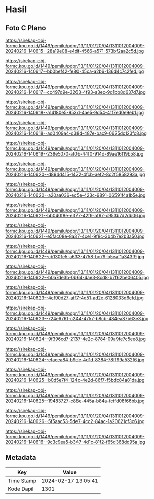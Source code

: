 # Hasil

## Foto C Plano

https://sirekap-obj-formc.kpu.go.id/1449/pemilu/pdpr/13/11/01/20/04/1311012004009-20240216-140615--28a19e08-e4df-4566-a571-573bf2aa2c5d.jpg

https://sirekap-obj-formc.kpu.go.id/1449/pemilu/pdpr/13/11/01/20/04/1311012004009-20240216-140617--bb0bef42-fe80-45ca-a2b6-136d4c7c2fed.jpg

https://sirekap-obj-formc.kpu.go.id/1449/pemilu/pdpr/13/11/01/20/04/1311012004009-20240216-140617--cc497d9e-3263-4f93-a3ec-9d1bb8d637d7.jpg

https://sirekap-obj-formc.kpu.go.id/1449/pemilu/pdpr/13/11/01/20/04/1311012004009-20240216-140618--a14180e5-953d-4ae5-9d54-41f7ed0e9eb1.jpg

https://sirekap-obj-formc.kpu.go.id/1449/pemilu/pdpr/13/11/01/20/04/1311012004009-20240216-140618--ad0409a4-d38d-487e-bac9-0625dc123fc8.jpg

https://sirekap-obj-formc.kpu.go.id/1449/pemilu/pdpr/13/11/01/20/04/1311012004009-20240216-140619--239e5070-af0b-44f0-914d-89ae16f19b58.jpg

https://sirekap-obj-formc.kpu.go.id/1449/pemilu/pdpr/13/11/01/20/04/1311012004009-20240216-140620--d894d415-1472-4fcb-aef2-8c2f5858293a.jpg

https://sirekap-obj-formc.kpu.go.id/1449/pemilu/pdpr/13/11/01/20/04/1311012004009-20240216-140620--a20aa036-ec5e-423c-9891-06591f4a1b5e.jpg

https://sirekap-obj-formc.kpu.go.id/1449/pemilu/pdpr/13/11/01/20/04/1311012004009-20240216-140621--bb040f8e-e377-42f9-af97-c953b7d2db06.jpg

https://sirekap-obj-formc.kpu.go.id/1449/pemilu/pdpr/13/11/01/20/04/1311012004009-20240216-140621--e5fac08e-8a37-4ce1-9f8c-3b4b7e2b3a50.jpg

https://sirekap-obj-formc.kpu.go.id/1449/pemilu/pdpr/13/11/01/20/04/1311012004009-20240216-140622--cb1301e5-a633-4758-bc79-b5eaf1a343f9.jpg

https://sirekap-obj-formc.kpu.go.id/1449/pemilu/pdpr/13/11/01/20/04/1311012004009-20240216-140622--b0a7de3b-0b64-4ae3-8cd8-b7f62be06405.jpg

https://sirekap-obj-formc.kpu.go.id/1449/pemilu/pdpr/13/11/01/20/04/1311012004009-20240216-140623--4cf90d27-aff7-4d51-ad2e-6128033d6cfd.jpg

https://sirekap-obj-formc.kpu.go.id/1449/pemilu/pdpr/13/11/01/20/04/1311012004009-20240216-140623--724e6761-c244-4757-b8cb-484ea87b63e3.jpg

https://sirekap-obj-formc.kpu.go.id/1449/pemilu/pdpr/13/11/01/20/04/1311012004009-20240216-140624--9f396cd7-2137-4e2c-8784-09a9fe7c5ee8.jpg

https://sirekap-obj-formc.kpu.go.id/1449/pemilu/pdpr/13/11/01/20/04/1311012004009-20240216-140624--efaeea84-b9de-4d1d-8384-78ff99a532f6.jpg

https://sirekap-obj-formc.kpu.go.id/1449/pemilu/pdpr/13/11/01/20/04/1311012004009-20240216-140625--b0d5e7f4-124c-4e2d-86f7-f5bdc84a81da.jpg

https://sirekap-obj-formc.kpu.go.id/1449/pemilu/pdpr/13/11/01/20/04/1311012004009-20240216-140625--19483727-c88e-445a-b84a-fcffd08f66bb.jpg

https://sirekap-obj-formc.kpu.go.id/1449/pemilu/pdpr/13/11/01/20/04/1311012004009-20240216-140626--5f5aac53-5de7-4cc2-84ac-1a20621cf3c6.jpg

https://sirekap-obj-formc.kpu.go.id/1449/pemilu/pdpr/13/11/01/20/04/1311012004009-20240216-140616--9c3c9ea5-b347-4d1c-81f2-f65d368dd95a.jpg


## Metadata

| Key        | Value               |
| ---------- | ------------------- |
| Time Stamp | 2024-02-17 13:05:41 |
| Kode Dapil | 1301                |



